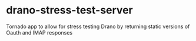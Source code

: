 drano-stress-test-server
========================

Tornado app to allow for stress testing Drano by returning static versions of Oauth and IMAP responses
